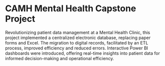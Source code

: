 # CAMH Mental Health Capstone Project
 Revolutionizing patient data management at a Mental Health Clinic, this project implemented a centralized electronic database, replacing paper forms and Excel. The migration to digital records, facilitated by an ETL process, improved efficiency and reduced errors. Interactive Power BI dashboards were introduced, offering real-time insights into patient data for informed decision-making and operational efficiency.
